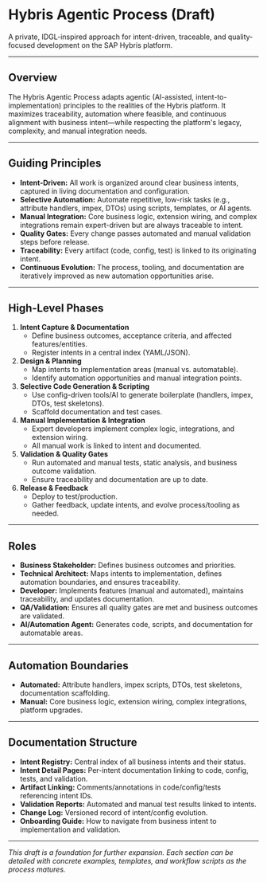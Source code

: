 # Hybris Agentic Process (Draft)

A private, IDGL-inspired approach for intent-driven, traceable, and quality-focused development on the SAP Hybris platform.

---

## Overview

The Hybris Agentic Process adapts agentic (AI-assisted, intent-to-implementation) principles to the realities of the Hybris platform. It maximizes traceability, automation where feasible, and continuous alignment with business intent—while respecting the platform's legacy, complexity, and manual integration needs.

---

## Guiding Principles
- **Intent-Driven:** All work is organized around clear business intents, captured in living documentation and configuration.
- **Selective Automation:** Automate repetitive, low-risk tasks (e.g., attribute handlers, impex, DTOs) using scripts, templates, or AI agents.
- **Manual Integration:** Core business logic, extension wiring, and complex integrations remain expert-driven but are always traceable to intent.
- **Quality Gates:** Every change passes automated and manual validation steps before release.
- **Traceability:** Every artifact (code, config, test) is linked to its originating intent.
- **Continuous Evolution:** The process, tooling, and documentation are iteratively improved as new automation opportunities arise.

---

## High-Level Phases
1. **Intent Capture & Documentation**
   - Define business outcomes, acceptance criteria, and affected features/entities.
   - Register intents in a central index (YAML/JSON).
2. **Design & Planning**
   - Map intents to implementation areas (manual vs. automatable).
   - Identify automation opportunities and manual integration points.
3. **Selective Code Generation & Scripting**
   - Use config-driven tools/AI to generate boilerplate (handlers, impex, DTOs, test skeletons).
   - Scaffold documentation and test cases.
4. **Manual Implementation & Integration**
   - Expert developers implement complex logic, integrations, and extension wiring.
   - All manual work is linked to intent and documented.
5. **Validation & Quality Gates**
   - Run automated and manual tests, static analysis, and business outcome validation.
   - Ensure traceability and documentation are up to date.
6. **Release & Feedback**
   - Deploy to test/production.
   - Gather feedback, update intents, and evolve process/tooling as needed.

---

## Roles
- **Business Stakeholder:** Defines business outcomes and priorities.
- **Technical Architect:** Maps intents to implementation, defines automation boundaries, and ensures traceability.
- **Developer:** Implements features (manual and automated), maintains traceability, and updates documentation.
- **QA/Validation:** Ensures all quality gates are met and business outcomes are validated.
- **AI/Automation Agent:** Generates code, scripts, and documentation for automatable areas.

---

## Automation Boundaries
- **Automated:** Attribute handlers, impex scripts, DTOs, test skeletons, documentation scaffolding.
- **Manual:** Core business logic, extension wiring, complex integrations, platform upgrades.

---

## Documentation Structure
- **Intent Registry:** Central index of all business intents and their status.
- **Intent Detail Pages:** Per-intent documentation linking to code, config, tests, and validation.
- **Artifact Linking:** Comments/annotations in code/config/tests referencing intent IDs.
- **Validation Reports:** Automated and manual test results linked to intents.
- **Change Log:** Versioned record of intent/config evolution.
- **Onboarding Guide:** How to navigate from business intent to implementation and validation.

---

*This draft is a foundation for further expansion. Each section can be detailed with concrete examples, templates, and workflow scripts as the process matures.* 